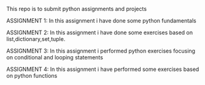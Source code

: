 This repo is to submit python assignments and projects 

ASSIGNMENT 1:
In this assignment i have done some python fundamentals

ASSIGNMENT 2:
In this assignment i have done some exercises based on list,dictionary,set,tuple.

ASSIGNMENT 3:
In this assignment i performed python exercises focusing on conditional and looping statements

ASSIGNMENT 4:
In this assignment i have performed some exercises based on python functions
